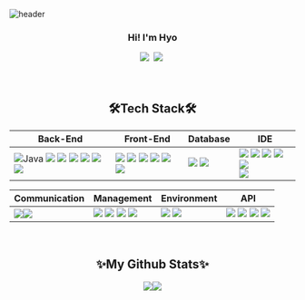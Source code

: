 ![header](https://capsule-render.vercel.app/api?type=waving&color=0:00c6ff,100:0072ff&height=280&section=header&text=ChungHyo_Jung&fontAlign=50&fontAlignY=40&fontSize=60&fontColor=ffffff)

<h3 align="center">Hi! I'm Hyo </h3>
<p align="center">
  <a href="alzkdpf000@gmail.com"><img src="https://img.shields.io/badge/Gmail-d14836?style=flat-square&logo=Gmail&logoColor=white&link=mailto:jh940412@gmail.com)](mailto:jh940412@gmail.com)"/></a>&nbsp
<a href="/"><img src="https://img.shields.io/badge/Notion-00000?style=round-square&logo=Notion&logoColor=black"/></a>&nbsp</p>
<h4 align="center"> </h4>
<br>

<h2 align="center">🛠️Tech Stack🛠️</h2>
<p align="center"> 
  
| Back-End | Front-End | Database | IDE |
| --- | --- | --- | --- |
| <span><img alt="Java" src="https://img.shields.io/badge/java-007396?style=for-the-badge&logo=java&logoColor=white"> <img src="https://img.shields.io/badge/spring-6DB33F?style=for-the-badge&logo=spring&logoColor=white"></span> <span><img src="https://img.shields.io/badge/python-3670A0?style=for-the-badge&logo=python&logoColor=ffdd54"/></span> <span><img src="https://img.shields.io/badge/FastAPI-005571?style=for-the-badge&logo=fastapi"/></span> <span><img src="https://img.shields.io/badge/-JSP-red"/></span>  <span><img src="https://img.shields.io/badge/-Node.js-green"/></span> <span><img src="https://img.shields.io/badge/JSON-00000?style=round-square&logo=JSON&logoColor=black"/></span> | <span><img src="https://img.shields.io/badge/HTML-E34F26?style=round-square&logo=HTML&logoColor=black"/></span> <span><img src="https://img.shields.io/badge/CSS-1572B6?style=round-square&logo=CSS&logoColor=black"/></span> <span><img src="https://img.shields.io/badge/JavaScript-F7DF1E?style=round-square&logo=JavaScript&logoColor=black"/></span> <span><img src="https://img.shields.io/badge/ThymeLeaf-005F0F?style=round-square&logo=ThymeLeaf&logoColor=black"/></span> <span><img src="https://img.shields.io/badge/react-%2320232a.svg?style=for-the-badge&logo=react&logoColor=%2361DAFB"/></span>  <span><img src="https://img.shields.io/badge/typescript-%23007ACC.svg?style=for-the-badge&logo=typescript&logoColor=white"/></span> | <span><img src="https://img.shields.io/badge/MySQL-00000F?style=flat-square&logo=mysql&logoColor=white"/></span>  <span><img src="https://img.shields.io/badge/-MyBatis-orange"/></span> | <span><img src="https://img.shields.io/badge/Eclipse-2C2255.svg?style=round-square&logo=Eclipse&logoColor=white"/></span>  <span><img src="https://img.shields.io/badge/-DBeaver-brightgreen"/></span> <span><img src="https://img.shields.io/badge/Sourcetree-0052CC.svg?style=round-square&logo=Sourcetree&logoColor=white"/></span> <span><img src="https://img.shields.io/badge/Postman-FF6C37.svg?style=round-square&logo=Postman&logoColor=white"/></span> <span><img src="https://img.shields.io/badge/Visual%20Studio%20Code-0078d7.svg?style=for-the-badge&logo=visual-studio-code&logoColor=white"/></span> <br> <span><img src="https://img.shields.io/badge/IntelliJIDEA-000000.svg?style=for-the-badge&logo=intellij-idea&logoColor=white"/></span> |
  </p>

<p align="center">
  
| Communication | Management | Environment | API |
| --- | --- | --- | --- |
| <span><img src="https://img.shields.io/badge/Slack-4A154B.svg?style=round-square&logo=Slack&logoColor=white"/></span><span><img src="https://img.shields.io/badge/Discord-5865F2?style=round-square&logo=Discord&logoColor=black"/></span> | <span><img src="https://img.shields.io/badge/Git-F05032?style=round-square&logo=Git&logoColor=black"/></span> <span><img src="https://img.shields.io/badge/GitHub-181717?style=round-square&logo=GitHub&logoColor=black"/></span> <span><img src="https://img.shields.io/badge/Gradle-02303A?style=round-square&logo=Gradle&logoColor=black"/></span> <span><img src="https://img.shields.io/badge/-yml-brightgreen"/></span> | <span><img src="https://img.shields.io/badge/SpringBoot-6DB33F?style=round-square&logo=Spring&logoColor=black"/></span>  <span><img src="https://img.shields.io/badge/JUnit-25A162?style=round-square&logo=JUnit&logoColor=white"/></span> | <span><img src="https://img.shields.io/badge/-JDBC-blue"/> <span><img src="https://img.shields.io/badge/-WebSocket-orange"/> <span><img src="https://img.shields.io/badge/-REST-green"/> <span><img src="https://img.shields.io/badge/-Kakao%20Map-yellow"/></span> |
</p>
  
<br>

<h2 align="center"> ✨My Github Stats✨ </h2>
<p align="center"><img src="https://github-readme-stats.vercel.app/api?username=alzkdpf000&show_icons=true"><img src="https://github-readme-stats.vercel.app/api/top-langs/?username=alzkdpf000&layout=compact"></p>
